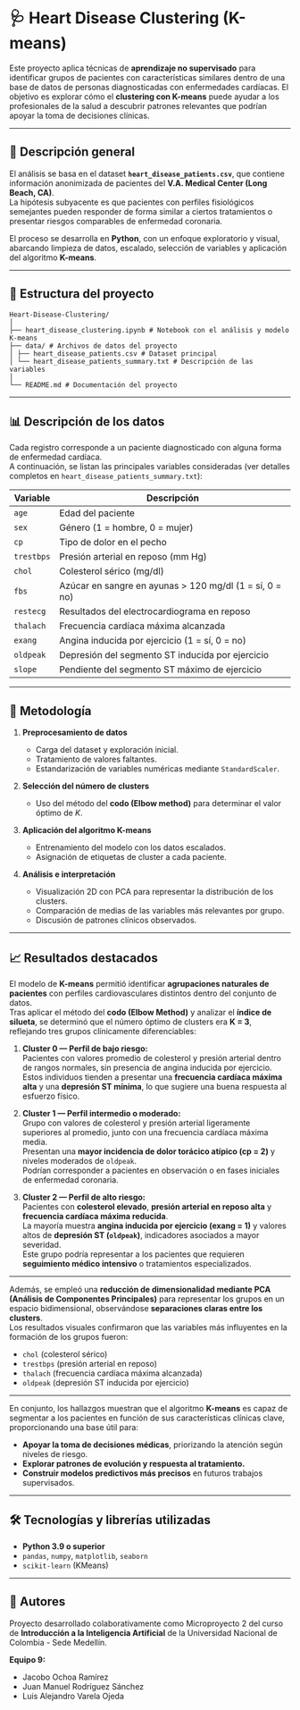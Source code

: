 # 🩺 Heart Disease Clustering (K-means)

Este proyecto aplica técnicas de **aprendizaje no supervisado** para identificar grupos de pacientes con características similares dentro de una base de datos de personas diagnosticadas con enfermedades cardíacas. El objetivo es explorar cómo el **clustering con K-means** puede ayudar a los profesionales de la salud a descubrir patrones relevantes que podrían apoyar la toma de decisiones clínicas.

---

## 📘 Descripción general

El análisis se basa en el dataset **`heart_disease_patients.csv`**, que contiene información anonimizada de pacientes del **V.A. Medical Center (Long Beach, CA)**.  
La hipótesis subyacente es que pacientes con perfiles fisiológicos semejantes pueden responder de forma similar a ciertos tratamientos o presentar riesgos comparables de enfermedad coronaria.

El proceso se desarrolla en **Python**, con un enfoque exploratorio y visual, abarcando limpieza de datos, escalado, selección de variables y aplicación del algoritmo **K-means**.

---

## 📂 Estructura del proyecto

```plaintext
Heart-Disease-Clustering/
│
├── heart_disease_clustering.ipynb # Notebook con el análisis y modelo K-means
├── data/ # Archivos de datos del proyecto
│ ├── heart_disease_patients.csv # Dataset principal
│ └── heart_disease_patients_summary.txt # Descripción de las variables
│
└── README.md # Documentación del proyecto
```

---

## 📊 Descripción de los datos

Cada registro corresponde a un paciente diagnosticado con alguna forma de enfermedad cardíaca.  
A continuación, se listan las principales variables consideradas (ver detalles completos en `heart_disease_patients_summary.txt`):

| Variable | Descripción |
|-----------|--------------|
| `age` | Edad del paciente |
| `sex` | Género (1 = hombre, 0 = mujer) |
| `cp` | Tipo de dolor en el pecho |
| `trestbps` | Presión arterial en reposo (mm Hg) |
| `chol` | Colesterol sérico (mg/dl) |
| `fbs` | Azúcar en sangre en ayunas > 120 mg/dl (1 = sí, 0 = no) |
| `restecg` | Resultados del electrocardiograma en reposo |
| `thalach` | Frecuencia cardíaca máxima alcanzada |
| `exang` | Angina inducida por ejercicio (1 = sí, 0 = no) |
| `oldpeak` | Depresión del segmento ST inducida por ejercicio |
| `slope` | Pendiente del segmento ST máximo de ejercicio |

---

## 🧠 Metodología

1. **Preprocesamiento de datos**
   - Carga del dataset y exploración inicial.
   - Tratamiento de valores faltantes.
   - Estandarización de variables numéricas mediante `StandardScaler`.

2. **Selección del número de clusters**
   - Uso del método del **codo (Elbow method)** para determinar el valor óptimo de *K*.

3. **Aplicación del algoritmo K-means**
   - Entrenamiento del modelo con los datos escalados.
   - Asignación de etiquetas de cluster a cada paciente.

4. **Análisis e interpretación**
   - Visualización 2D con PCA para representar la distribución de los clusters.
   - Comparación de medias de las variables más relevantes por grupo.
   - Discusión de patrones clínicos observados.

---

## 📈 Resultados destacados

El modelo de **K-means** permitió identificar **agrupaciones naturales de pacientes** con perfiles cardiovasculares distintos dentro del conjunto de datos.  
Tras aplicar el método del **codo (Elbow Method)** y analizar el **índice de silueta**, se determinó que el número óptimo de clusters era **K = 3**, reflejando tres grupos clínicamente diferenciables:

1. **Cluster 0 — Perfil de bajo riesgo:**  
   Pacientes con valores promedio de colesterol y presión arterial dentro de rangos normales, sin presencia de angina inducida por ejercicio.  
   Estos individuos tienden a presentar una **frecuencia cardíaca máxima alta** y una **depresión ST mínima**, lo que sugiere una buena respuesta al esfuerzo físico.

2. **Cluster 1 — Perfil intermedio o moderado:**  
   Grupo con valores de colesterol y presión arterial ligeramente superiores al promedio, junto con una frecuencia cardíaca máxima media.  
   Presentan una **mayor incidencia de dolor torácico atípico (cp = 2)** y niveles moderados de `oldpeak`.  
   Podrían corresponder a pacientes en observación o en fases iniciales de enfermedad coronaria.

3. **Cluster 2 — Perfil de alto riesgo:**  
   Pacientes con **colesterol elevado**, **presión arterial en reposo alta** y **frecuencia cardíaca máxima reducida**.  
   La mayoría muestra **angina inducida por ejercicio (exang = 1)** y valores altos de **depresión ST (`oldpeak`)**, indicadores asociados a mayor severidad.  
   Este grupo podría representar a los pacientes que requieren **seguimiento médico intensivo** o tratamientos especializados.

---

Además, se empleó una **reducción de dimensionalidad mediante PCA (Análisis de Componentes Principales)** para representar los grupos en un espacio bidimensional, observándose **separaciones claras entre los clusters**.  
Los resultados visuales confirmaron que las variables más influyentes en la formación de los grupos fueron:
- `chol` (colesterol sérico)
- `trestbps` (presión arterial en reposo)
- `thalach` (frecuencia cardíaca máxima alcanzada)
- `oldpeak` (depresión ST inducida por ejercicio)

---

En conjunto, los hallazgos muestran que el algoritmo **K-means** es capaz de segmentar a los pacientes en función de sus características clínicas clave, proporcionando una base útil para:
- **Apoyar la toma de decisiones médicas**, priorizando la atención según niveles de riesgo.  
- **Explorar patrones de evolución y respuesta al tratamiento.**  
- **Construir modelos predictivos más precisos** en futuros trabajos supervisados.

---

## 🛠️ Tecnologías y librerías utilizadas

- **Python 3.9 o superior**
- `pandas`, `numpy`, `matplotlib`, `seaborn`
- `scikit-learn` (KMeans)

---

## 👥 Autores

Proyecto desarrollado colaborativamente como Microproyecto 2 del curso de **Introducción a la Inteligencia Artificial** de la Universidad Nacional de Colombia - Sede Medellín.

**Equipo 9:**

- Jacobo Ochoa Ramírez
- Juan Manuel Rodríguez Sánchez
- Luis Alejandro Varela Ojeda